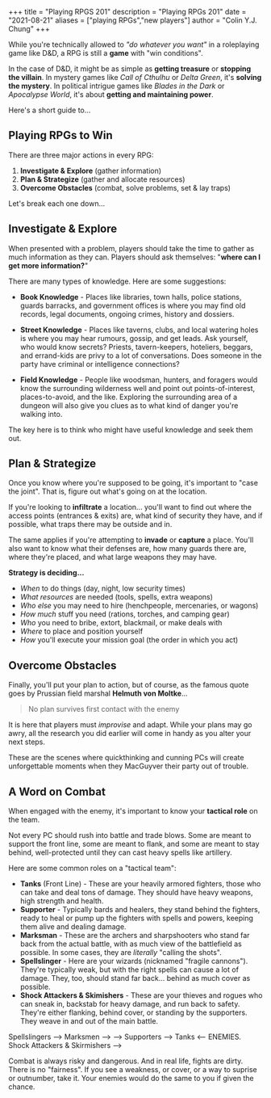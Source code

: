 +++
title = "Playing RPGS 201"
description = "Playing RPGs 201"
date = "2021-08-21"
aliases = ["playing RPGs","new players"]
author = "Colin Y.J. Chung"
+++

While you're technically allowed to _"do whatever you want"_ in a roleplaying game like D&D, a RPG is still a **game** with "win conditions". 

In the case of D&D, it might be as simple as **getting treasure** or **stopping the villain**. In mystery games like _Call of Cthulhu_ or _Delta Green_, it's **solving the mystery**.  In political intrigue games like _Blades in the Dark_ or _Apocalypse World_, it's about **getting and maintaining power**.

Here's a short guide to...

## Playing RPGs to Win

There are three major actions in every RPG:

1. **Investigate & Explore** (gather information)
2. **Plan & Strategize** (gather and allocate resources)
3. **Overcome Obstacles** (combat, solve problems, set & lay traps)

Let's break each one down...

## Investigate & Explore

When presented with a problem, players should take the time to gather as much information as they can. Players should ask themselves: "**where can I get more information?**"

There are many types of knowledge. Here are some suggestions:

* **Book Knowledge** - Places like libraries, town halls, police stations, guards barracks, and government offices is where you may find old records, legal documents, ongoing crimes, history and dossiers.

* **Street Knowledge** - Places like taverns, clubs, and local watering holes is where you may hear rumours, gossip, and get leads. Ask yourself, who would know secrets? Priests, tavern-keepers, hoteliers, beggars, and errand-kids are privy to a lot of conversations. Does someone in the party have criminal or intelligence connections? 

* **Field Knowledge** - People like woodsman, hunters, and foragers would know the surrounding wilderness well and point out points-of-interest, places-to-avoid, and the like. Exploring the surrounding area of a dungeon will also give you clues as to what kind of danger you're walking into.

The key here is to think who might have useful knowledge and seek them out.

## Plan & Strategize

Once you know where you're supposed to be going, it's important to "case the joint". That is, figure out what's going on at the location. 

If you're looking to **infiltrate** a location... you'll want to find out where the access points (entrances & exits) are, what kind of security they have, and if possible, what traps there may be outside and in. 

The same applies if you're attempting to **invade** or **capture** a place. You'll also want to know what their defenses are, how many guards there are, where they're placed, and what large weapons they may have.

**Strategy is deciding...**
 
* _When_ to do things (day, night, low security times)
* _What resources_ are needed (tools, spells, extra weapons)
* _Who else_ you may need to hire (henchpeople, mercenaries, or wagons)
* _How much_ stuff you need (rations, torches, and camping gear)
* _Who_ you need to bribe, extort, blackmail, or make deals with
* _Where_ to place and position yourself
* _How_ you'll execute your mission goal (the order in which you act)

## Overcome Obstacles

Finally, you'll put your plan to action, but of course, as the famous quote goes by Prussian field marshal **Helmuth von Moltke**...

>No plan survives first contact with the enemy

It is here that players must _improvise_ and adapt. While your plans may go awry, all the research you did earlier will come in handy as you alter your next steps.

These are the scenes where quickthinking and cunning PCs will create unforgettable moments when they MacGuyver their party out of trouble.

## A Word on Combat

When engaged with the enemy, it's important to know your **tactical role** on the team. 

Not every PC should rush into battle and trade blows. Some are meant to support the front line, some are meant to flank, and some are meant to stay behind, well-protected until they can cast heavy spells like artillery.

Here are some common roles on a "tactical team":

* **Tanks** (Front Line) - These are your heavily armored fighters, those who can take and deal tons of damage. They should have heavy weapons, high strength and health.
* **Supporter** - Typically bards and healers, they stand behind the fighters, ready to heal or pump up the fighters with spells and powers, keeping them alive and dealing damage.
* **Marksman** - These are the archers and sharpshooters who stand far back from the actual battle, with as much view of the battlefield as possible. In some cases, they are _literally_ "calling the shots".
* **Spellslinger** - Here are your wizards (nicknamed "fragile cannons"). They're typically weak, but with the right spells can cause a lot of damage. They, too, should stand far back... behind as much cover as possible.
* **Shock Attackers & Skimishers** - These are your thieves and rogues who can sneak in, backstab for heavy damage, and run back to safety. They're either flanking, behind cover, or standing by the supporters. They weave in and out of the main battle.

Spellslingers --> Marksmen --> --> Supporters --> Tanks <-- ENEMIES.
                       Shock Attackers & Skirmishers -->

Combat is always risky and dangerous. And in real life, fights are dirty. There is no "fairness". If you see a weakness, or cover, or a way to suprise or outnumber, take it. Your enemies would do the same to you if given the chance.
